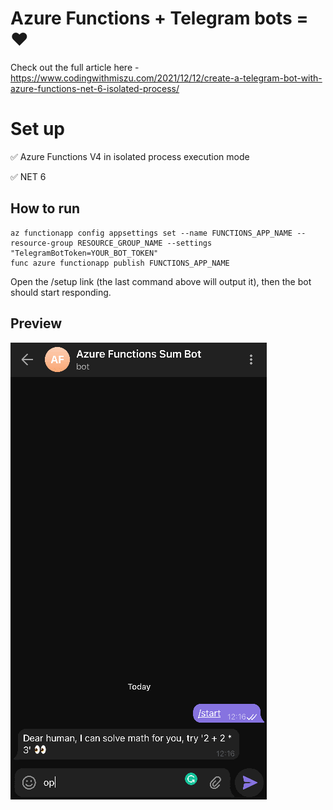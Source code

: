 # Azure Functions + Telegram bots = ❤️

Check out the full article here - https://www.codingwithmiszu.com/2021/12/12/create-a-telegram-bot-with-azure-functions-net-6-isolated-process/

# Set up

✅ Azure Functions V4 in isolated process execution mode

✅ NET 6

## How to run

```
az functionapp config appsettings set --name FUNCTIONS_APP_NAME --resource-group RESOURCE_GROUP_NAME --settings "TelegramBotToken=YOUR_BOT_TOKEN"
func azure functionapp publish FUNCTIONS_APP_NAME
```

Open the /setup link (the last command above will output it), then the bot should start responding.

## Preview
![Image](https://github.com/miszu/IsolatedAzureFunctionsTelegramBot/blob/main/preview.gif?raw=true)
